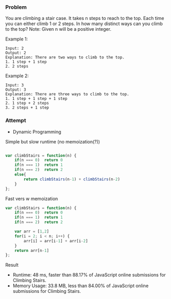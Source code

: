### Problem

You are climbing a stair case. It takes n steps to reach to the top.
Each time you can either climb 1 or 2 steps. In how many distinct ways can you climb to the top?
Note: Given n will be a positive integer.

Example 1:
```
Input: 2
Output: 2
Explanation: There are two ways to climb to the top.
1. 1 step + 1 step
2. 2 steps
```
Example 2:
```
Input: 3
Output: 3
Explanation: There are three ways to climb to the top.
1. 1 step + 1 step + 1 step
2. 1 step + 2 steps
3. 2 steps + 1 step
```

### Attempt
- Dynamic Programming 

Simple but slow runtime (no memoization(?))
```javascript

var climbStairs = function(n) {
    if(n === 0)  return 0
    if(n === 1)  return 1
    if(n === 2)  return 2
    else{
        return climbStairs(n-1) + climbStairs(n-2)
    }
};
```

Fast vers w memoization
```javascript
var climbStairs = function(n) {
    if(n === 0)  return 0
    if(n === 1)  return 1
    if(n === 2)  return 2

    var arr = [1,2]
    for(i = 2; i < n; i++) {
        arr[i] = arr[i-1] + arr[i-2]
    }
    return arr[n-1]
};
```
Result
- Runtime: 48 ms, faster than 88.17% of JavaScript online submissions for Climbing Stairs.
- Memory Usage: 33.8 MB, less than 84.00% of JavaScript online submissions for Climbing Stairs.
